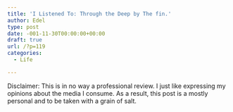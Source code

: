 ```yaml
---
title: 'I Listened To: Through the Deep by The fin.'
author: Edel
type: post
date: -001-11-30T00:00:00+00:00
draft: true
url: /?p=119
categories:
  - Life

---
```

Disclaimer: This is in no way a professional review. I just like expressing my opinions about the media I consume. As a result, this post is a mostly personal and to be taken with a grain of salt.